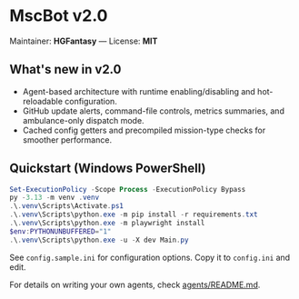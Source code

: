 # MscBot v2.0
Maintainer: **HGFantasy** — License: **MIT**

## What's new in v2.0
- Agent-based architecture with runtime enabling/disabling and hot-reloadable configuration.
- GitHub update alerts, command-file controls, metrics summaries, and ambulance-only dispatch mode.
- Cached config getters and precompiled mission-type checks for smoother performance.

## Quickstart (Windows PowerShell)
```powershell
Set-ExecutionPolicy -Scope Process -ExecutionPolicy Bypass
py -3.13 -m venv .venv
.\.venv\Scripts\Activate.ps1
.\.venv\Scripts\python.exe -m pip install -r requirements.txt
.\.venv\Scripts\python.exe -m playwright install
$env:PYTHONUNBUFFERED="1"
.\.venv\Scripts\python.exe -u -X dev Main.py
```

See `config.sample.ini` for configuration options. Copy it to `config.ini` and edit.

For details on writing your own agents, check [agents/README.md](agents/README.md).
